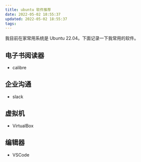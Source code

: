 ```yaml
---
title: ubuntu 软件推荐
date: 2022-05-02 18:55:37
updated: 2022-05-02 18:55:37
tags:
---
```


我目前在家常用系统是 Ubuntu 22.04。下面记录一下我常用的软件。

## 电子书阅读器

- calibre

## 企业沟通

- slack

## 虚拟机

- VirtualBox

## 编辑器

- VSCode